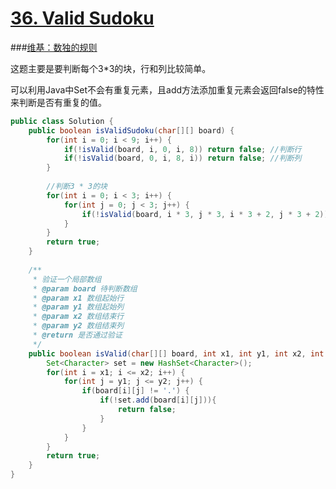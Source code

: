 # <a href="https://leetcode.com/problems/valid-sudoku/">36. Valid Sudoku</a>

###<a href="https://zh.wikipedia.org/wiki/%E6%95%B8%E7%8D%A8">维基：数独的规则</a>

这题主要是要判断每个3*3的块，行和列比较简单。

可以利用Java中Set不会有重复元素，且add方法添加重复元素会返回false的特性来判断是否有重复的值。

```java
public class Solution {
    public boolean isValidSudoku(char[][] board) {
        for(int i = 0; i < 9; i++) {
            if(!isValid(board, i, 0, i, 8)) return false; //判断行
            if(!isValid(board, 0, i, 8, i)) return false; //判断列
        }
        
        //判断3 * 3的块
        for(int i = 0; i < 3; i++) {
            for(int j = 0; j < 3; j++) {
                if(!isValid(board, i * 3, j * 3, i * 3 + 2, j * 3 + 2)) return false;
            }
        }
        return true;
    }
    
    /**
     * 验证一个局部数组
     * @param board 待判断数组
     * @param x1 数组起始行
     * @param y1 数组起始列
     * @param x2 数组结束行
     * @param y2 数组结束列
     * @return 是否通过验证
     */
    public boolean isValid(char[][] board, int x1, int y1, int x2, int y2) {
        Set<Character> set = new HashSet<Character>();
        for(int i = x1; i <= x2; i++) {
            for(int j = y1; j <= y2; j++) {
                if(board[i][j] != '.') {
                    if(!set.add(board[i][j])){
                        return false;
                    }
                }
            }
        }
        return true;
    }
}
```
